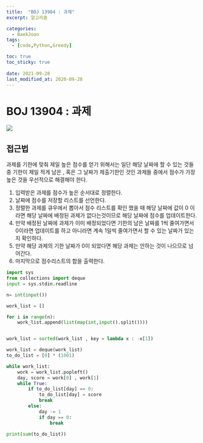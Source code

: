 ```yaml
---
title:  "BOJ 13904 : 과제"
excerpt: 알고리즘

categories:
  - BaekJoon
tags:
  - [code,Python,Greedy]

toc: true
toc_sticky: true
 
date: 2021-09-28
last_modified_at: 2020-09-28
---
```


# BOJ 13904 : 과제

![](/yuhyeongeun-kor.github.com/assets/images/09-28-09-92.png)

## 접근법
과제를 기한에 맞춰 제일 높은 점수를 얻기 위해서는 일단 해당 날짜에 할 수 있는 것들중 기한이 제일 적게 남은 , 혹은 그 날짜가 제출기한인 것인 과제들 중에서 점수가 가장 높은 것을 우선적으로 해결해야 한다.

1. 입력받은 과제를 점수가 높은 순서대로 정렬한다. 
2. 날짜에 점수를 저장할 리스트를 선언한다.
3. 정렬한 과제를 큐우에서 뽑아서 점수 리스트를 확인 했을 때 해당 날짜에 값이 0 이라면 해당 날짜에 배정된 과제가 없다는것이므로 해당 날짜에 점수를 업데이트한다.
4. 만약 배정된 날짜에 과제가 이미 배정되었다면 기한의 남은 날짜를 1씩 줄여가면서 0이라면 업데이트를 하고 아니라면 계속 1일씩 줄여가면서 할 수 있는 날짜가 있는지 확인하다.
5. 만약 해당 과제의 기한 날짜가 0이 되었다면 해당 과제는 안하는 것이 나으므로 넘어간다.
6. 마지막으로 점수리스트의 합을 출력한다. 
``` python
import sys
from collections import deque
input = sys.stdin.readline

n= int(input())

work_list = []

for i in range(n):
    work_list.append(list(map(int,input().split())))


work_list = sorted(work_list , key = lambda x : -x[1])

work_list = deque(work_list)
to_do_list = [0] * (1001)

while work_list:
    work = work_list.popleft()
    day, score = work[0] , work[1]
    while True:
        if to_do_list[day] == 0:
            to_do_list[day] = score
            break
        else:
            day -= 1
            if day == 0:
                break

print(sum(to_do_list))

```


